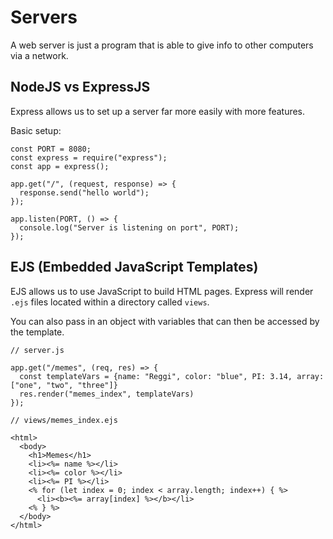 # Servers

A web server is just a program that is able to give info to other computers via a network.

## NodeJS vs ExpressJS
Express allows us to set up a server far more easily with more features.

Basic setup:

```
const PORT = 8080;
const express = require("express");
const app = express();

app.get("/", (request, response) => {
  response.send("hello world");
});

app.listen(PORT, () => {
  console.log("Server is listening on port", PORT);
});
```

## EJS (Embedded JavaScript Templates)

EJS allows us to use JavaScript to build HTML pages. Express will render `.ejs` files located within a directory called `views`.

You can also pass in an object with variables that can then be accessed by the template.

```
// server.js

app.get("/memes", (req, res) => {
  const templateVars = {name: "Reggi", color: "blue", PI: 3.14, array: ["one", "two", "three"]}
  res.render("memes_index", templateVars)
});
```
```
// views/memes_index.ejs

<html>
  <body>
    <h1>Memes</h1>
    <li><%= name %></li>
    <li><%= color %></li>
    <li><%= PI %></li>
    <% for (let index = 0; index < array.length; index++) { %>
      <li><b><%= array[index] %></b></li>
    <% } %>
  </body>
</html>
```